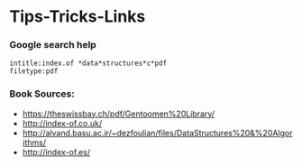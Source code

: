 # Tips-Tricks-Links

### Google search help
```
intitle:index.of *data*structures*c*pdf
filetype:pdf
```
### Book Sources:
* https://theswissbay.ch/pdf/Gentoomen%20Library/
* http://index-of.co.uk/
* http://alvand.basu.ac.ir/~dezfoulian/files/DataStructures%20&%20Algorithms/
* http://index-of.es/

